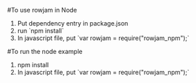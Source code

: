 #To use rowjam in Node

<ol>
  <li>Put dependency entry in package.json</li>
  <li>run `npm install`</li>
  <li>In javascript file, put 
  `var rowjam = require("rowjam_npm");`</li>
</ol>

#To run the node example
<ol>
  <li>npm install</li>
  <li>In javascript file, put 
  `var rowjam = require("rowjam_npm");`</li>
</ol>